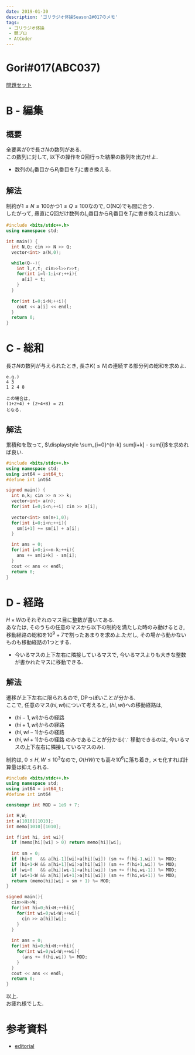 ```yaml
---
date: 2019-01-30
description: 'ゴリラジオ体操Season2#017のメモ'
tags:
 - ゴリラジオ体操
 - 競プロ
 - AtCoder
---
```


# Gori#017(ABC037)

[問題セット](https://atcoder.jp/contests/abc037/tasks)

# B - 編集
## 概要
全要素が$0$で長さ$N$の数列がある.  
この数列に対して, 以下の操作を$Q$回行った結果の数列を出力せよ.  
 - 数列の$L_i$番目から$R_i$番目を$T_i$に書き換える.

## 解法
制約が$1 \leq N \leq 100$かつ$1 \leq Q \leq 100$なので, O(NQ)でも間に合う.  
したがって, 愚直に$Q$回だけ数列の$L_i$番目から$R_i$番目を$T_i$に書き換えれば良い.  

```cpp
#include <bits/stdc++.h>
using namespace std;

int main() {
  int N,Q; cin >> N >> Q;
  vector<int> a(N,0);

  while(Q--){
    int l,r,t; cin>>l>>r>>t;
    for(int i=l-1;i<r;++i){
      a[i] = t;
    }
  }
  
  for(int i=0;i<N;++i){
    cout << a[i] << endl;
  }
  return 0;
}
```

# C - 総和
長さ$N$の数列が与えられたとき, 長さ$K(\leq N)$の連続する部分列の総和を求めよ.  
```
e.g.)  
4 3  
1 2 4 8  

この場合は, 
(1+2+4) + (2+4+8) = 21
となる.
```

## 解法
累積和を取って, $\displaystyle \sum_{i=0}^{n-k} sum[i+k] - sum[i]$を求めれば良い.  

```cpp
#include <bits/stdc++.h>
using namespace std;
using int64 = int64_t;
#define int int64

signed main() {
  int n,k; cin >> n >> k;
  vector<int> a(n);
  for(int i=0;i<n;++i) cin >> a[i];
  
  vector<int> sm(n+1,0);
  for(int i=0;i<n;++i){
    sm[i+1] += sm[i] + a[i];
  }

  int ans = 0;
  for(int i=0;i<=n-k;++i){
    ans += sm[i+k] - sm[i];
  }
  cout << ans << endl;
  return 0;
}
```

# D - 経路
$H \times W$のそれぞれのマス目に整数が書いてある.  
あなたは, そのうちの任意のマスから以下の制約を満たした時のみ動けるとき, 移動経路の総和を$10^9+7$で割ったあまりを求めよ.ただし, その場から動かないものも移動経路の1つとする.  
 - 今いるマスの上下左右に隣接しているマスで, 今いるマスよりも大きな整数が書かれたマスに移動できる.

## 解法
遷移が上下左右に限られるので, DPっぽいことが分かる.  
ここで, 任意のマス$(hi, wi)$について考えると, $(hi, wi)$への移動経路は, 
 - $(hi-1, wi)$からの経路
 - $(hi+1, wi)$からの経路
 - $(hi, wi-1)$からの経路
 - $(hi, wi+1)$からの経路
のみであることが分かる($\because$ 移動できるのは, 今いるマスの上下左右に隣接しているマスのみ).  

制約は, $0 \leq H, W \leq 10^3$なので, $O(HW)$でも高々$10^6$に落ち着き, メモ化すれば計算量は抑えられる.  

```cpp
#include <bits/stdc++.h>
using namespace std;
using int64 = int64_t;
#define int int64

constexpr int MOD = 1e9 + 7;

int H,W;
int a[1010][1010];
int memo[1010][1010];

int f(int hi, int wi){
  if (memo[hi][wi] > 0) return memo[hi][wi];
  
  int sm = 0;
  if (hi>0   && a[hi-1][wi]>a[hi][wi]) (sm += f(hi-1,wi)) %= MOD;
  if (hi+1<H && a[hi+1][wi]>a[hi][wi]) (sm += f(hi+1,wi)) %= MOD;
  if (wi>0   && a[hi][wi-1]>a[hi][wi]) (sm += f(hi,wi-1)) %= MOD;
  if (wi+1<W && a[hi][wi+1]>a[hi][wi]) (sm += f(hi,wi+1)) %= MOD;
  return (memo[hi][wi] = sm + 1) %= MOD;
}

signed main(){
  cin>>H>>W;
  for(int hi=0;hi<H;++hi){
    for(int wi=0;wi<W;++wi){
      cin >> a[hi][wi];
    }
  }
  
  int ans = 0;
  for(int hi=0;hi<H;++hi){
    for(int wi=0;wi<W;++wi){
      (ans += f(hi,wi)) %= MOD;
    }
  }
  cout << ans << endl;
  return 0;
}
```

以上.  
お疲れ様でした.

# 参考資料
 - [editorial](http://abc037.contest.atcoder.jp/data/abc/037/editorial.pdf)
